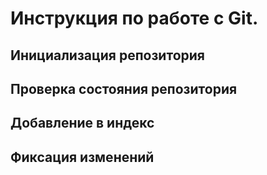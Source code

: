 # **Инструкция по работе с Git.**

## Инициализация репозитория

## Проверка состояния репозитория

## Добавление в индекс

## Фиксация изменений
